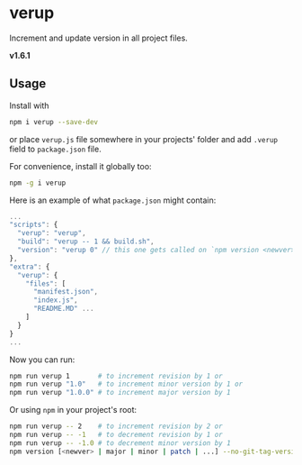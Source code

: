 # verup
Increment and update version in all project files.

**v1.6.1**

## Usage

Install with

```sh
npm i verup --save-dev
```

or place `verup.js` file somewhere in your projects' folder
and add `.verup` field to `package.json` file.

For convenience, install it globally too:

```sh
npm -g i verup
```

Here is an example of what `package.json` might contain:

```js
...
"scripts": {
  "verup": "verup",
  "build": "verup -- 1 && build.sh",
  "version": "verup 0" // this one gets called on `npm version <newver>` to patch other project files
},
"extra": {
  "verup": {
    "files": [
      "manifest.json",
      "index.js",
      "README.MD" ...
    ]
  }
}
...
```

Now you can run:

```sh
npm run verup 1       # to increment revision by 1 or
npm run verup "1.0"   # to increment minor version by 1 or
npm run verup "1.0.0" # to increment major version by 1
```

Or using `npm` in your project's root:

```sh
npm run verup -- 2    # to increment revision by 2 or
npm run verup -- -1   # to decrement revision by 1 or
npm run verup -- -1.0 # to decrement minor version by 1
npm version [<newver> | major | minor | patch | ...] --no-git-tag-version
```

